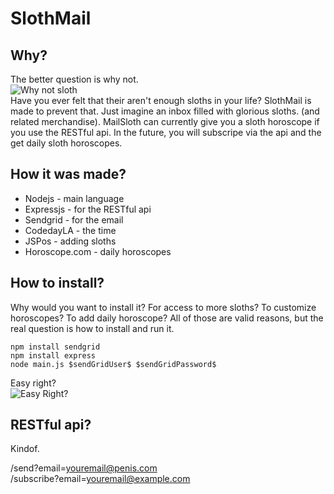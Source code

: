 SlothMail
=========

Why?
------

The better question is why not.   
![Why not sloth](https://3.bp.blogspot.com/-BscDUZYDpQY/URs3ZCdVMNI/AAAAAAAAyb8/lSwKX9C4A7M/s1600/2.gif)   
Have you ever felt that their aren't enough sloths in your life? SlothMail is made to prevent that. 
Just imagine an inbox filled with glorious sloths. (and related merchandise).
MailSloth can currently give you a sloth horoscope if you use the RESTful api. In the future, you will subscripe via the api and the get daily sloth horoscopes.

How it was made?
----------------
  - Nodejs - main language
  - Expressjs - for the RESTful api
  - Sendgrid - for the email
  - CodedayLA - the time
  - JSPos - adding sloths
  - Horoscope.com - daily horoscopes

How to install?
---------------
Why would you want to install it? For access to more sloths? To customize horoscopes? To add daily horoscope?
All of those are valid reasons, but the real question is how to install and run it.

```npm install sendgrid```   
```npm install express```   
```node main.js $sendGridUser$ $sendGridPassword$```

Easy right?   
![Easy Right?](http://www.gaming-servers.net/forums/uploads/FileUpload/3b/4581ead876f811e357998835f74e11.gif)

RESTful api?
------------
Kindof.

/send?email=youremail@penis.com   
/subscribe?email=youremail@example.com

